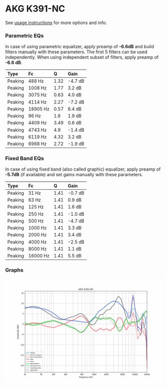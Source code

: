 # AKG K391-NC
See [usage instructions](https://github.com/jaakkopasanen/AutoEq#usage) for more options and info.

### Parametric EQs
In case of using parametric equalizer, apply preamp of **-6.6dB** and build filters manually
with these parameters. The first 5 filters can be used independently.
When using independent subset of filters, apply preamp of **-6.6 dB**.

| Type    | Fc       |    Q | Gain    |
|:--------|:---------|:-----|:--------|
| Peaking | 488 Hz   | 1.32 | -4.7 dB |
| Peaking | 1008 Hz  | 1.77 | 3.2 dB  |
| Peaking | 3075 Hz  | 0.63 | 4.0 dB  |
| Peaking | 4114 Hz  | 2.27 | -7.2 dB |
| Peaking | 18905 Hz | 0.57 | 6.4 dB  |
| Peaking | 96 Hz    | 1.6  | 1.9 dB  |
| Peaking | 4409 Hz  | 3.49 | 0.6 dB  |
| Peaking | 4743 Hz  | 4.9  | -1.4 dB |
| Peaking | 6119 Hz  | 4.32 | 3.2 dB  |
| Peaking | 6988 Hz  | 2.72 | -1.9 dB |

### Fixed Band EQs
In case of using fixed band (also called graphic) equalizer, apply preamp of **-5.7dB**
(if available) and set gains manually with these parameters.

| Type    | Fc       |    Q | Gain    |
|:--------|:---------|:-----|:--------|
| Peaking | 31 Hz    | 1.41 | -0.7 dB |
| Peaking | 63 Hz    | 1.41 | 0.9 dB  |
| Peaking | 125 Hz   | 1.41 | 1.6 dB  |
| Peaking | 250 Hz   | 1.41 | -1.0 dB |
| Peaking | 500 Hz   | 1.41 | -4.7 dB |
| Peaking | 1000 Hz  | 1.41 | 3.3 dB  |
| Peaking | 2000 Hz  | 1.41 | 3.4 dB  |
| Peaking | 4000 Hz  | 1.41 | -2.5 dB |
| Peaking | 8000 Hz  | 1.41 | 1.1 dB  |
| Peaking | 16000 Hz | 1.41 | 5.5 dB  |

### Graphs
![](./AKG%20K391-NC.png)